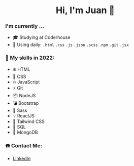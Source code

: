 <h1 align="center">
  Hi, I'm Juan 👋
</h1>

<h3>I'm currently ...</h3>

- :mortar_board: Studying at Coderhouse
- :calendar: Using daily:  `.html` `.css` `.js` `.json` `.scss` `.npm` `.git` `.jsx`

### :pushpin: My skills in 2022:

- :snowflake: HTML
- :crystal_ball: CSS
- :fire: JavaScript
- :zap: Git
- :package: NodeJS
- :bomb: Bootstrap
- :cherry_blossom: Sass
- :bulb: ReactJS
- :leaves: Tailwind CSS
- :crescent_moon: SQL
- :seedling: MongoDB

### :telephone: Contact Me:

- [LinkedIn](https://www.linkedin.com/in/juan-burgueño)
